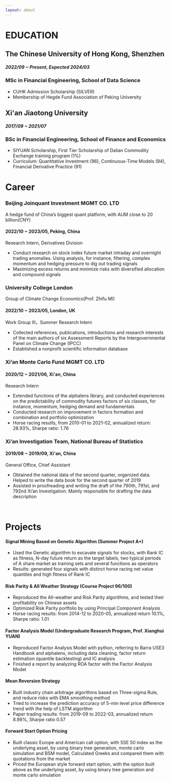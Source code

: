 ```yaml
---
layout: about
---
```

# EDUCATION

## The Chinese University of Hong Kong, Shenzhen

##### 2022/09 ~ Present, Expected 2024/03

### MSc in Financial Engineering, School of Data Science

* CUHK Admission Scholarship (SILVER)
* Membership of Hegde Fund Association of Peking University

## Xi'an Jiaotong University

##### 2017/09 ~ 2021/07

### BSc in Financial Engineering, School of Finance and Economics

* SIYUAN Scholarship, First Tier Scholarship of Dalian Commodity Exchange training program (1%)
* Curriculum: Quantitative Investment (96), Continuous-Time Models (94), Financial Derivative Practice (91)

# Career

### Beijing Joinquant Investment MGMT CO. LTD

A hedge fund of China’s biggest quant platform, with AUM close to 20 billion(CNY)

#### 2022/10 ~ 2023/05, Peking, China

Research Intern, Derivatives Division

* Conduct research on stock index future market intraday and overnight trading anomalies. Using analysis, for instance, filtering, complex momentum and hedging pressure to dig out trading signals
* Maximizing excess returns and minimize risks with diversified allocation and compound signals

### University College London

Group of Climate Change Economics(Prof. Zhifu MI)

#### 2022/10 ~ 2023/05, London, UK

Work Group III，Summer Research Intern

* Collected references, publications, introductions and research interests of the main authors of six Assessment Reports by the Intergovernmental Panel on Climate Change (IPCC)
* Established a nonprofit scientific information database

### Xi’an Monte Carlo Fund MGMT CO. LTD

#### 2020/12 ~ 2021/06, Xi'an, China

Research Intern

* Extended functions of the alphalens library, and conducted experiences on the predictability of commodity futures factors of six classes, for instance, momentum, hedging demand and fundamentals
* Conducted research on improvement in factors formation and combination and portfolio optimization
* Horse racing results, from 2010-01 to 2021-02, annualized return: 28.93%, Sharpe ratio: 1.76

### Xi’an Investigation Team, National Bureau of Statistics

#### 2019/08 ~ 2019/09, Xi'an, China

General Office, Chief Assistant

* Obtained the national data of the second quarter, organized data. Helped to write the data book for the second quarter of 2019
* Assisted in proofreading and writing the draft of the 790th, 791st, and 792nd Xi’an Investigation. Mainly responsible for drafting the data description

<br/>

# Projects

#### Signal Mining Based on Genetic Algorithm (Summer Project A+)

* Used the Genetic algorithm to excavate signals for stocks, with Rank IC as fitness, N-day future return as the target labels, two typical periods of A share market as training sets and several functions as operators
* Results: generated four signals with distinct horse racing net value quantiles and high fitness of Rank IC

#### Risk Parity & All Weather Strategy (Course Project 96/100)

* Reproduced the All-weather and Risk Parity algorithms, and tested their profitability on Chinese assets
* Optimized Risk Parity portfolio by using Principal Component Analysis
* Horse racing results: from 2014-12 to 2020-05, annualized return 10.1%, Sharpe ratio: 1.01

#### Factor Analysis Model (Undergraduate Research Program, Prof. Xianghui YUAN)

* Reproduced Factor Analysis Model with python, referring to Barra USE3 Handbook and alphalens, including data cleaning, factor return estimation (quantile backtesting) and IC analysis
* Finished a report by analyzing ROA factor with the Factor Analysis Model

#### Mean Reversion Strategy

* Built industry chain arbitrage algorithms based on Three-sigma Rule, and reduce risks with EMA smoothing method
* Tried to increase the prediction accuracy of 5-min level price difference trend with the help of LSTM algorithm
* Paper trading results: from 2019-09 to 2022-03, annualized return 8.98%, Sharpe ratio 0.57

#### Forward Start Option Pricing

* Built classic Europe and American call option, with SSE 50 index as the underlying asset, by using binary tree generation, monte carlo simulation and BSM model, Calculated Greeks and compared them with quotations from the market
* Priced the European style forward start option, with the option built above as the underlying asset, by using binary tree generation and monte carlo simulation
